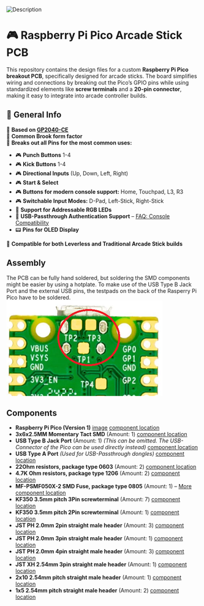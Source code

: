 ![Description](images/Full%20Assembly.png)

# 🎮 Raspberry Pi Pico Arcade Stick PCB  

This repository contains the design files for a custom **Raspberry Pi Pico breakout PCB**, specifically designed for arcade sticks. The board simplifies wiring and connections by breaking out the Pico’s GPIO pins while using standardized elements like **screw terminals** and a **20-pin connector**, making it easy to integrate into arcade controller builds.  

## 📌 General Info  
🔹 **Based on [GP2040-CE](https://github.com/OpenStickCommunity/GP2040-CE)**  
🔹 **Common Brook form factor**  
🔹 **Breaks out all Pins for the most common uses:**  
   - 🎮 **Punch Buttons** 1-4  
   - 🎮 **Kick Buttons** 1-4  
   - 🎮 **Directional Inputs** (Up, Down, Left, Right)  
   - 🎮 **Start & Select**  
   - 🎮 **Buttons for modern console support:** Home, Touchpad, L3, R3  
   - 🎮 **Switchable Input Modes:** D-Pad, Left-Stick, Right-Stick  
   - 🌈 **Support for Addressable RGB LEDs**  
   - 🔌 **USB-Passthrough Authentication Support** – [FAQ: Console Compatibility](https://gp2040-ce.info/faq/faq-console-compatibility/)  
   - 📟 **Pins for OLED Display**  

🔹 **Compatible for both Leverless and Traditional Arcade Stick builds**  

## Assembly  
The PCB can be fully hand soldered, but soldering the SMD components might be easier by using a hotplate. To make use of the USB Type B Jack Port and the external USB pins, the testpads on the back of the Rasperry Pi Pico have to be soldered. ![Description](images/pico-testpads.png)
## Components  
- **Raspberry Pi Pico (Version 1)**  [image](images/pico.jpg) [component location](images/component%20locations/obPico.png)
- **3x6x2.5MM Momentary Tact SMD** (Amount: 1)  [component location](images/component%20locations/obButton.png)
- **USB Type B Jack Port** (Amount: 1) *(This can be omitted. The USB-Connector of the Pico can be used directly instead)* [component location](images/component%20locations/obUSB-B.png) 
- **USB Type A Port** *(Used for USB-Passthrough dongles)*  [component location](images/component%20locations/obUSB-A.png)
- **22Ohm resistors, package type 0603** (Amount: 2)  [component location](images/component%20locations/ob22.png)
- **4.7K Ohm resistors, package type 1206** (Amount: 2)  [component location](images/component%20locations/ob47k.png)
- **MF-PSMF050X-2 SMD Fuse, package type 0805** (Amount: 1) – [More](https://www.mouser.de/ProductDetail/Bourns/MF-PSMF050X-2?qs=89sKJMJLNwxOThYF3e0Dgg%3D%3D)  [component location](images/component%20locations/obFuse.png)
- **KF350 3.5mm pitch 3Pin screwterminal** (Amount: 7)  [component location](images/component%20locations/obScrew3.png)
- **KF350 3.5mm pitch 2Pin screwterminal** (Amount: 1)  [component location](images/component%20locations/obScrew2.png)
- **JST PH 2.0mm 2pin straight male header** (Amount: 3)  [component location](images/component%20locations/obPH2.png)
- **JST PH 2.0mm 3pin straight male header** (Amount: 1)  [component location](images/component%20locations/obPH3.png)
- **JST PH 2.0mm 4pin straight male header** (Amount: 3)  [component location](images/component%20locations/obPH4.png)
- **JST XH 2.54mm 3pin straight male header** (Amount: 1)  [component location](images/component%20locations/obXH3.png)
- **2x10 2.54mm pitch straight male header** (Amount: 1)  [component location](images/component%20locations/ob20.png)
- **1x5 2.54mm pitch straight male header** (Amount: 2)    [component location](images/component%20locations/ob5p.png)
